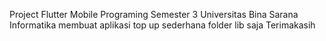Project Flutter Mobile Programing Semester 3 Universitas Bina Sarana Informatika
membuat aplikasi top up sederhana
folder lib saja 
Terimakasih
